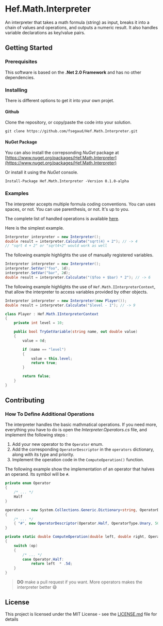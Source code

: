 # Hef.Math.Interpreter

An interpreter that takes a math formula (string) as input, breaks it into a chain of values and operations, and outputs a numeric result.
It also handles variable declarations as key/value pairs.

## Getting Started

### Prerequisites

This software is based on the **.Net 2.0 Framework** and has no other dependencies.

### Installing

There is different options to get it into your own projet.

#### Github

Clone the repository, or copy/paste the code into your solution.

```
git clone https://github.com/fsegaud/Hef.Math.Interpreter.git
```

#### NuGet Package

You can also install the correpsonding _NuGet_ package at [https://www.nuget.org/packages/Hef.Math.Interpreter](https://www.nuget.org/packages/Hef.Math.Interpreter)

Or install it using the _NuGet_ console.

```
Install-Package Hef.Math.Interpreter -Version 0.1.0-alpha 
```

### Examples

The interpreter accepts multiple formula coding conventions. You can uses spaces, or not. You can use parenthesis, or not. It's up to you.

The complete list of handled operations is available [here](https://github.com/fsegaud/Hef.Math.Interpreter/blob/dev-0.1.1-alpha/Operations.md).

Here is the simplest example.

```csharp
Interpreter interpreter = new Interpreter();
double result = interpreter.Calculate("sqrt(4) + 2"); // -> 4
// "sqrt 4 + 2" or "sqrt4+2" would work as well
```

The following example highlights the use of manually registered variables.

```csharp
Interpreter interpreter = new Interpreter();
interpreter.SetVar("foo", 1d);
interpreter.SetVar("bar", 2d);
double result = interpreter.Calculate("($foo + $bar) * 2"); // -> 6
```

The following example highlights the use of `Hef.Math.IInterpreterContext`, that allow the interpreter to access variables provided by other objects.

```csharp
Interpreter interpreter = new Interpreter(new Player());
double result = interpreter.Calculate("$level - 1"); // -> 9

class Player : Hef.Math.IInterpreterContext
{
    private int level = 10;

    public bool TryGetVariable(string name, out double value)
    {
        value = 0d;

        if (name == "level")
        {
            value = this.level;
            return true;
        }

        return false;
    }
}
```

## Contributing

### How To Define Additional Operations

The interpreter handles the basic mathmatical operations. If you need more, everything you have to do is open the _Interpreter.Operators.cs_ file, and implement the following steps :

1. Add your new operator to the `Operator` enum.
2. Add the corresponding `OperatorDescriptor` in the `operators` dictionary, along with its type and priority.
3. Implement the operation code in the `ComputeOperation()` function.
 
The following example show the implementation of an operator that halves an operand. Its symbol will be `#`.

```csharp
private enum Operator
{
    /* ... */
    Half
}

operators = new System.Collections.Generic.Dictionary<string, OperatorDescriptor>
{
    /* ... */
    { "#", new OperatorDescriptor(Operator.Half, OperatorType.Unary, 50) }
}

private static double ComputeOperation(double left, double right, Operator op)
{
    switch (op)
    {
        /* ... */
        case Operator.Half:
            return left  * .5d;
    }
}
```

> **DO** make a pull request if you want. More operators makes the interpreter better :smile:

## License

This project is licensed under the MIT License - see the [LICENSE.md](https://github.com/fsegaud/Hef.Math.Interpreter/blob/master/LICENSE.md) file for details
